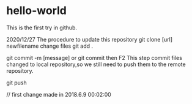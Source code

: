 # hello-world
This is the first try in github.

2020/12/27
The procedure to update this repository
git clone [url] newfilename
change files
git add .

git commit -m [message]
or git commit then F2
This step commit files changed to local repository,so we still need to push them to the remote repository.

git push

// first change made in 2018.6.9 00:02:00
